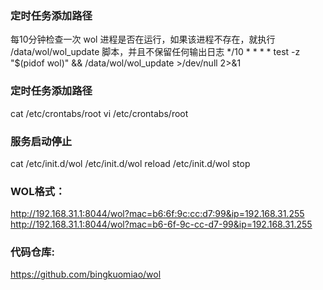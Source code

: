 ### 定时任务添加路径
每10分钟检查一次 wol 进程是否在运行，如果该进程不存在，就执行 /data/wol/wol_update 脚本，并且不保留任何输出日志
*/10 * * * * test -z "$(pidof wol)" && /data/wol/wol_update >/dev/null 2>&1
### 定时任务添加路径
cat /etc/crontabs/root 
vi /etc/crontabs/root
### 服务启动停止
cat /etc/init.d/wol
/etc/init.d/wol reload
/etc/init.d/wol stop
### WOL格式：
http://192.168.31.1:8044/wol?mac=b6:6f:9c:cc:d7:99&ip=192.168.31.255
http://192.168.31.1:8044/wol?mac=b6-6f-9c-cc-d7-99&ip=192.168.31.255
### 代码仓库:
https://github.com/bingkuomiao/wol
